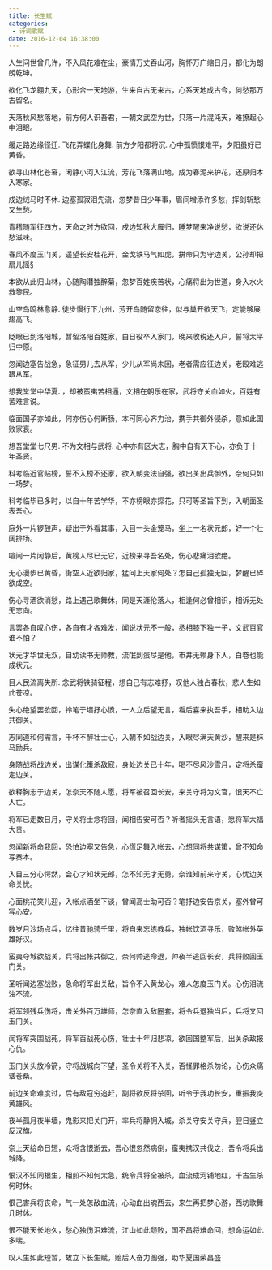 ```yaml
---
title: 长生赋
categories:
 - 诗词歌赋
date: 2016-12-04 16:38:00
---
```




人生问世曾几许，不入风花难在尘，豪情万丈吞山河，胸怀万广缩日月，都化为朗朗乾坤。

欲化飞龙翱九天，心形合一天地游，生来自古无来古，心系天地成古今，何愁那万古留名。

天落秋风愁落地，前方何人识吾君，一朝文武空为世，只落一片混沌天，难撩起心中泪眼。

缓走路边缘径迁. 飞花弄蝶化身舞. 前方夕阳都将沉. 心中孤愤恨难平，夕阳虽好已黄昏。

欲寻山林化苍窘，闲静小河入江流，芳花飞落满山地，成为春泥来护花，还原归本入寒家。

戍边绒马时不休. 边塞孤寂泪先流，忽梦昔日少年事，眉间增添许多愁，挥剑斩愁又生愁。

青稽随军征四方，天命之时方欲回，戍边知秋大雁归，睡梦醒来净说愁，欲说还休愁滋味。

春风不度玉门关，遥望长安桂花开，金戈铁马气如虎，拼命只为守边关，公孙却把扇儿摇§

本欲从此归山林，心随陶潜独醉菊，忽梦百姓疾苦状，心痛将出为世道，身入水火救黎民。

山空鸟鸣林愈静. 徒步慢行下九州，芳开鸟随留恋往，似与巢开欲天飞，定能够展翅高飞。

眨眼已到洛阳城，暂留洛阳百姓家，白日役卒入家门，晚来收税还入户，誓将太平归中原。

忽闻边塞告战急，急征男儿去从军，少儿从军尚未回，老者需应征边关，老殴难逃跟从军。

想我堂堂中华夏. ，却被蛮夷苦相逼，文相在朝乐在家，武将守关血如火，百姓有苦难言说。

临面国子亦如此，何亦伤心何断肠，本可同心齐力治，携手共御外侵杀，意如此国败家衰。

想吾堂堂七尺男. 不为文相与武将. 心中亦有区大志，胸中自有天下心，亦负于十年圣贤。

科考临近官贴榜，誓不入榜不还家，欲入朝变法自强，欲出关出兵御外，奈何只如一场梦。

科考临毕已多时，以自十年苦学华，不亦榜眼亦探花，只可等圣旨下到，入朝面圣表吾心。

庭外一片锣鼓声，疑出于外看其事，入目一头金笼马，坐上一名状元郎，好一个壮阔排场。

喧闹一片闲静后，黄榜人尽已无它，近榜来寻吾名处，伤心悲痛泪欲绝。

无心漫步已黄昏，街空人近欲归家，猛问上天家何处？怎自己孤独无回，梦醒已碎欲成空。

伤心寻酒欲消愁，路上遇己歌舞休，同是天涯伦落人，相逢何必曾相识，相诉无处无志向。

言罢各自叹心伤，各自有才各难发，闻说状元不一般，丞相膝下独一子，文武百官谁不怕？

状元才华世无双，自幼读书无师教，流氓到蛋尽是他，市井无赖身下人，白卷也能成状元。

目人民流离失所. 念武将铁骑征程，想自己有志难抒，叹他人独占春秋，悲人生如此苍凉。

失心绝望罢欲回，拎笔于墙抒心愤，一人立后望无言，看后喜来执吾手，相助入边共御关。

志同道和何需言，千杯不醉壮士心，入朝不如战边关，入眼尽满天黄沙，醒来是秣马励兵。

身随战将战边关，出谋化策杀敌寇，身处边关已十年，喝不尽风沙雪月，定将杀蛮定边关。

欲释胸志于边关，怎奈天不随人愿，将军被召回长安，来关守将为文官，恨天不亡人亡。

将军已走数日月，守关将士念将回，闻相告安可否？听者摇头无言语，愿将军大福大贵。

忽闻新将命我回，恐怕边塞又告急，心慌足舞入帐去，心想同将共谋策，曾不知命写奏本。

入目三分心愕然，会心才知状元郎，怎不知无才无勇，奈谁知前来守关，心忧边关命关忧。

心面桃花笑儿迎，入帐点酒坐下谈，曾闻高士助可否？笔抒边安告京关，塞外曾可写心安。

数岁月沙场点兵，忆往昔驰骋千里，将自来忘练教兵，独帐饮酒寻乐，败煞帐外英雄好汉。

蛮夷夺城欲战关，兵将出帐共御之，奈何帅逃命退，帅夜半逃回长安，兵将败回玉门关。

圣听闻边塞战败，急命将军出关敌，旨令不入黄龙心，难人怎度玉门关。心伤泪流浊不流。

将军领残兵伤将，击关外百万雄师，怎奈直入敌圈套，将令兵退独当后，兵将又回玉门关。

闻将军突围战死，将军百战死心伤，壮士十年归悲凉，欲回国整军后，出关杀敌报心仇。

玉门关头放冷箭，守将战城向下望，圣令关将不入关，否怪罪格杀勿论，心伤众痛话苍桑。

前边关命难度过，后有敌寇穷追赶，副将欲反将杀回，听令于我功长安，重振我炎黄雄风。

夜半孤月夜半墙，鬼影来把关门开，率兵将静拥入城，杀关守安关守兵，翌日竖立反汉旗。

奈上天给命日短，众将含恨逝去，吾心恨忽然病倒，蛮夷携汉共伐之，吾令将兵出城降。

恨汉不知同根生，相煎不知何太急，统令兵将全被杀，血流成河铺地红，千古生杀何时休。

恨己害兵将丧命，气一处怎敌血流，心动血出魂西去，来生再把梦心游，西坊歌舞几时休。

恨不能天长地久，愁心独伤泪难流，江山如此颓败，国不昌将难命回，想命运如此多喘。

叹人生如此短暂，故立下长生赋，贻后人奋力图强，助华夏国荣昌盛
